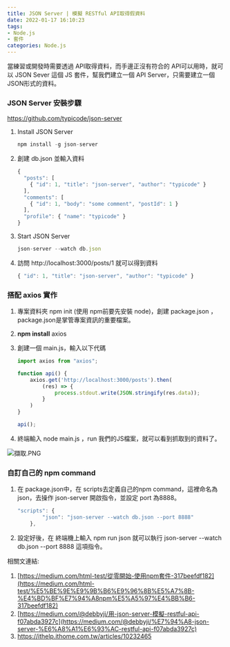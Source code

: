 ```yaml
---
title: JSON Server | 模擬 RESTful API取得假資料
date: 2022-01-17 16:10:23
tags: 
- Node.js
- 套件
categories: Node.js
---
```

當練習或開發時需要透過 API取得資料，而手邊正沒有符合的 API可以用時，就可以 JSON Sever 這個 JS 套件，幫我們建立一個 API Server，只需要建立一個JSON形式的資料。

### JSON Server 安裝步驟

https://github.com/typicode/json-server

1. Install JSON Server
    
    ```jsx
    npm install -g json-server
    ```
    
2. 創建 db.json 並輸入資料
    
    ```jsx
    {
      "posts": [
        { "id": 1, "title": "json-server", "author": "typicode" }
      ],
      "comments": [
        { "id": 1, "body": "some comment", "postId": 1 }
      ],
      "profile": { "name": "typicode" }
    }
    ```
    
3. Start JSON Server
    
    ```jsx
    json-server --watch db.json
    ```
    
4. 訪問 http://localhost:3000/posts/1 就可以得到資料
    
    ```jsx
    { "id": 1, "title": "json-server", "author": "typicode" }
    ```
    

### 搭配 axios 實作

1. 專案資料夾 npm init (使用 npm前要先安裝 node)，創建 package.json ，package.json是掌管專案資訊的重要檔案。
2. **npm install** axios
3. 創建一個 main.js，輸入以下代碼
    
    ```jsx
    import axios from "axios";
    
    function api() {
        axios.get('http://localhost:3000/posts').then(
            (res) => {
                process.stdout.write(JSON.stringify(res.data));
            }
        )
    }
    
    api();
    ```
    
4. 終端輸入 node main.js ，run 我們的JS檔案，就可以看到抓取到的資料了。

![擷取.PNG](1.png)

### 自訂自己的 npm command

1. 在 package.json中，在 scripts去定義自己的npm command，這裡命名為 json，去操作 json-server 開啟指令，並設定 port 為8888。 
    
    ```jsx
    "scripts": {
            "json": "json-server --watch db.json --port 8888"
        },
    ```
    
2.  設定好後，在 終端機上輸入 npm run json 就可以執行 json-server --watch db.json --port 8888 這項指令。

相關文連結:

1.  [https://medium.com/html-test/從零開始-使用npm套件-317beefdf182](https://medium.com/html-test/%E5%BE%9E%E9%9B%B6%E9%96%8B%E5%A7%8B-%E4%BD%BF%E7%94%A8npm%E5%A5%97%E4%BB%B6-317beefdf182)
2. [https://medium.com/@debbyji/用-json-server-模擬-restful-api-f07abda3927c](https://medium.com/@debbyji/%E7%94%A8-json-server-%E6%A8%A1%E6%93%AC-restful-api-f07abda3927c)
3. https://ithelp.ithome.com.tw/articles/10232465